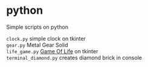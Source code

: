 # python
Simple scripts on python  

`clock.py` simple clock on tkinter  
`gear.py` Metal Gear Solid  
`life_game.py` [Game Of Life](https://en.wikipedia.org/wiki/Conway%27s_Game_of_Life) on tkinter  
`terminal_diamond.py` creates diamond brick in console  